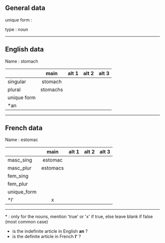 ## General data

unique form :

type : noun

---

## English data

Name : stomach

|             |   main   | alt 1 | alt 2 | alt 3 |
| :---------- | :------: | :---: | :---: | ----- |
| singular    | stomach  |       |       |       |
| plural      | stomachs |       |       |       |
| unique form |          |       |       |       |
| \*an        |          |       |       |       |

---

## French data

Name : estomac

|             |   main   | alt 1 | alt 2 | alt 3 |
| :---------- | :------: | :---: | :---: | :---: |
| masc_sing   | estomac  |       |       |       |
| masc_plur   | estomacs |       |       |       |
| fem_sing    |          |       |       |       |
| fem_plur    |          |       |       |       |
| unique_form |          |       |       |       |
| \*l'        |    x     |       |       |       |

---

\* : only for the nouns, mention 'true' or 'x' if true, else leave blank if false (most common case)

- is the indefinite article in English **an** ?
- is the definite article in French **l'** ?
